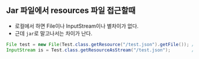 ## Jar 파일에서 resources 파일 접근할때
- 로컬에서 하면 File이나 InputStream이나 별차이가 없다.
- 근데 `jar`로 말고나서는 차이가 난다.

```java
File test = new File(Test.class.getResource("/test.json").getFile()); // 못 불러옴
InputStream is = Test.class.getResourceAsStream("/test.json");        // 불러옴
```
